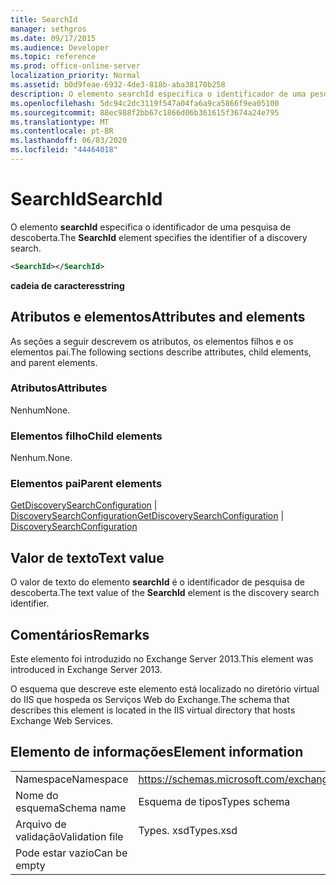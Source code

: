 ```yaml
---
title: SearchId
manager: sethgros
ms.date: 09/17/2015
ms.audience: Developer
ms.topic: reference
ms.prod: office-online-server
localization_priority: Normal
ms.assetid: b0d9feae-6932-4de3-818b-aba38170b258
description: O elemento searchId especifica o identificador de uma pesquisa de descoberta.
ms.openlocfilehash: 5dc94c2dc3119f547a04fa6a9ca5866f9ea05100
ms.sourcegitcommit: 88ec988f2bb67c1866d06b361615f3674a24e795
ms.translationtype: MT
ms.contentlocale: pt-BR
ms.lasthandoff: 06/03/2020
ms.locfileid: "44464018"
---
```

# <a name="searchid"></a><span data-ttu-id="c98e5-103">SearchId</span><span class="sxs-lookup"><span data-stu-id="c98e5-103">SearchId</span></span>

<span data-ttu-id="c98e5-104">O elemento **searchId** especifica o identificador de uma pesquisa de descoberta.</span><span class="sxs-lookup"><span data-stu-id="c98e5-104">The **SearchId** element specifies the identifier of a discovery search.</span></span> 
  
```XML
<SearchId></SearchId>
```

 <span data-ttu-id="c98e5-105">**cadeia de caracteres**</span><span class="sxs-lookup"><span data-stu-id="c98e5-105">**string**</span></span>
## <a name="attributes-and-elements"></a><span data-ttu-id="c98e5-106">Atributos e elementos</span><span class="sxs-lookup"><span data-stu-id="c98e5-106">Attributes and elements</span></span>

<span data-ttu-id="c98e5-107">As seções a seguir descrevem os atributos, os elementos filhos e os elementos pai.</span><span class="sxs-lookup"><span data-stu-id="c98e5-107">The following sections describe attributes, child elements, and parent elements.</span></span>
  
### <a name="attributes"></a><span data-ttu-id="c98e5-108">Atributos</span><span class="sxs-lookup"><span data-stu-id="c98e5-108">Attributes</span></span>

<span data-ttu-id="c98e5-109">Nenhum</span><span class="sxs-lookup"><span data-stu-id="c98e5-109">None.</span></span>
  
### <a name="child-elements"></a><span data-ttu-id="c98e5-110">Elementos filho</span><span class="sxs-lookup"><span data-stu-id="c98e5-110">Child elements</span></span>

<span data-ttu-id="c98e5-111">Nenhum.</span><span class="sxs-lookup"><span data-stu-id="c98e5-111">None.</span></span>
  
### <a name="parent-elements"></a><span data-ttu-id="c98e5-112">Elementos pai</span><span class="sxs-lookup"><span data-stu-id="c98e5-112">Parent elements</span></span>

<span data-ttu-id="c98e5-113">[GetDiscoverySearchConfiguration](getdiscoverysearchconfiguration.md)  |  [DiscoverySearchConfiguration](discoverysearchconfiguration.md)</span><span class="sxs-lookup"><span data-stu-id="c98e5-113">[GetDiscoverySearchConfiguration](getdiscoverysearchconfiguration.md) | [DiscoverySearchConfiguration](discoverysearchconfiguration.md)</span></span>
  
## <a name="text-value"></a><span data-ttu-id="c98e5-114">Valor de texto</span><span class="sxs-lookup"><span data-stu-id="c98e5-114">Text value</span></span>

<span data-ttu-id="c98e5-115">O valor de texto do elemento **searchId** é o identificador de pesquisa de descoberta.</span><span class="sxs-lookup"><span data-stu-id="c98e5-115">The text value of the **SearchId** element is the discovery search identifier.</span></span> 
  
## <a name="remarks"></a><span data-ttu-id="c98e5-116">Comentários</span><span class="sxs-lookup"><span data-stu-id="c98e5-116">Remarks</span></span>

<span data-ttu-id="c98e5-117">Este elemento foi introduzido no Exchange Server 2013.</span><span class="sxs-lookup"><span data-stu-id="c98e5-117">This element was introduced in Exchange Server 2013.</span></span>
  
<span data-ttu-id="c98e5-118">O esquema que descreve este elemento está localizado no diretório virtual do IIS que hospeda os Serviços Web do Exchange.</span><span class="sxs-lookup"><span data-stu-id="c98e5-118">The schema that describes this element is located in the IIS virtual directory that hosts Exchange Web Services.</span></span>
  
## <a name="element-information"></a><span data-ttu-id="c98e5-119">Elemento de informações</span><span class="sxs-lookup"><span data-stu-id="c98e5-119">Element information</span></span>

|||
|:-----|:-----|
|<span data-ttu-id="c98e5-120">Namespace</span><span class="sxs-lookup"><span data-stu-id="c98e5-120">Namespace</span></span>  <br/> |https://schemas.microsoft.com/exchange/services/2006/types  <br/> |
|<span data-ttu-id="c98e5-121">Nome do esquema</span><span class="sxs-lookup"><span data-stu-id="c98e5-121">Schema name</span></span>  <br/> |<span data-ttu-id="c98e5-122">Esquema de tipos</span><span class="sxs-lookup"><span data-stu-id="c98e5-122">Types schema</span></span>  <br/> |
|<span data-ttu-id="c98e5-123">Arquivo de validação</span><span class="sxs-lookup"><span data-stu-id="c98e5-123">Validation file</span></span>  <br/> |<span data-ttu-id="c98e5-124">Types. xsd</span><span class="sxs-lookup"><span data-stu-id="c98e5-124">Types.xsd</span></span>  <br/> |
|<span data-ttu-id="c98e5-125">Pode estar vazio</span><span class="sxs-lookup"><span data-stu-id="c98e5-125">Can be empty</span></span>  <br/> ||
   

